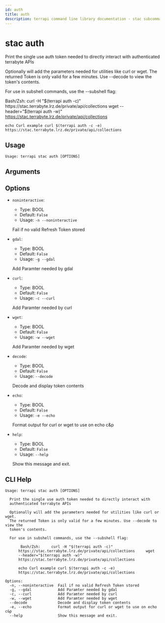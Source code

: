 ```yaml
---
id: auth
title: auth
description: terrapi command line library documentation - stac subcommand
---
```


# stac auth

Print the single use auth token needed to directly interact with authenticated terrabyte APIs

Optionally will add the parameters needed for utilities like curl or wget.
The returned Token is only valid for a few minutes.
Use --decode to view the token's contents.

For use in subshell commands, use the --subshell flag:

    
Bash/Zsh:
    curl -H "$(terrapi auth -c)"  https://stac.terrabyte.lrz.de/private/api/collections
    wget --header="$(terrapi auth -w)"  https://stac.terrabyte.lrz.de/private/api/collections

    echo Curl example curl $(terrapi auth -c -e)  https://stac.terrabyte.lrz.de/private/api/collections


## Usage

```
Usage: terrapi stac auth [OPTIONS]
```

## Arguments


## Options

* `noninteractive`:
    * Type: BOOL
    * Default: `False`
    * Usage: `-n
--noninteractive`

    Fail if no valid Refresh Token stored



* `gdal`:
    * Type: BOOL
    * Default: `False`
    * Usage: `-g
--gdal`

    Add Paramter needed by gdal



* `curl`:
    * Type: BOOL
    * Default: `False`
    * Usage: `-c
--curl`

    Add Paramter needed by curl



* `wget`:
    * Type: BOOL
    * Default: `False`
    * Usage: `-w
--wget`

    Add Paramter needed by wget



* `decode`:
    * Type: BOOL
    * Default: `False`
    * Usage: `--decode`

    Decode and display token contents



* `echo`:
    * Type: BOOL
    * Default: `False`
    * Usage: `-e
--echo`

    Format output for curl or wget to use on echo c&p



* `help`:
    * Type: BOOL
    * Default: `False`
    * Usage: `--help`

    Show this message and exit.



## CLI Help

```
Usage: terrapi stac auth [OPTIONS]

  Print the single use auth token needed to directly interact with
  authenticated terrabyte APIs

  Optionally will add the parameters needed for utilities like curl or wget.
  The returned Token is only valid for a few minutes. Use --decode to view the
  token's contents.

  For use in subshell commands, use the --subshell flag:

       Bash/Zsh:     curl -H "$(terrapi auth -c)"
      https://stac.terrabyte.lrz.de/private/api/collections     wget
      --header="$(terrapi auth -w)"
      https://stac.terrabyte.lrz.de/private/api/collections

      echo Curl example curl $(terrapi auth -c -e)
      https://stac.terrabyte.lrz.de/private/api/collections

Options:
  -n, --noninteractive  Fail if no valid Refresh Token stored
  -g, --gdal            Add Paramter needed by gdal
  -c, --curl            Add Paramter needed by curl
  -w, --wget            Add Paramter needed by wget
  --decode              Decode and display token contents
  -e, --echo            Format output for curl or wget to use on echo c&p
  --help                Show this message and exit.
```

